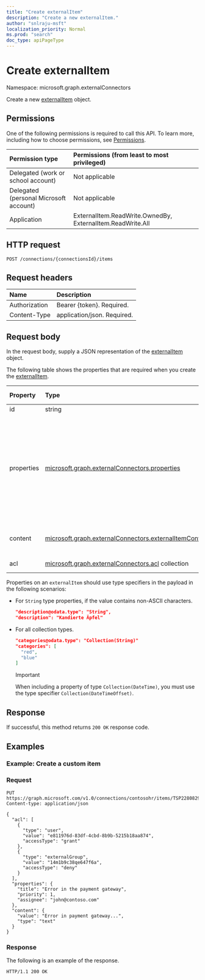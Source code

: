 ```yaml
---
title: "Create externalItem"
description: "Create a new externalItem."
author: "snlraju-msft"
localization_priority: Normal
ms.prod: "search"
doc_type: apiPageType
---
```


# Create externalItem

Namespace: microsoft.graph.externalConnectors

Create a new [externalItem](../resources/externalconnectors-externalitem.md) object.

## Permissions
One of the following permissions is required to call this API. To learn more, including how to choose permissions, see [Permissions](/graph/permissions-reference).

|Permission type|Permissions (from least to most privileged)|
|:---|:---|
|Delegated (work or school account)|Not applicable|
|Delegated (personal Microsoft account)|Not applicable|
|Application| ExternalItem.ReadWrite.OwnedBy, ExternalItem.ReadWrite.All |

## HTTP request

<!-- {
  "blockType": "ignored"
}
-->
``` http
POST /connections/{connectionsId}/items
```

## Request headers
|Name|Description|
|:---|:---|
|Authorization|Bearer {token}. Required.|
|Content-Type|application/json. Required.|

## Request body
In the request body, supply a JSON representation of the [externalItem](../resources/externalconnectors-externalitem.md) object.

The following table shows the properties that are required when you create the [externalItem](../resources/externalconnectors-externalitem.md).

|Property|Type| Required (Y/N) | Description|
|:---|:---|:---|:---|
|id|string|Y|The item ID|
|properties|[microsoft.graph.externalConnectors.properties](../resources/externalconnectors-properties.md)|Y|The item properties. The `properties` object must contain at least one property. All `DateTime` type properties must be in ISO 8601 format.|
|content|[microsoft.graph.externalConnectors.externalItemContent](../resources/externalconnectors-externalitemcontent.md)|N|The external item content|
|acl|[microsoft.graph.externalConnectors.acl](../resources/externalconnectors-acl.md) collection|Y|The access control list|

Properties on an `externalItem` should use type specifiers in the payload in the following scenarios:

- For `String` type properties, if the value contains non-ASCII characters.

    ```json
    "description@odata.type": "String",
    "description": "Kandierte Äpfel"
    ```

- For all collection types.

    ```json
    "categories@odata.type": "Collection(String)"
    "categories": [
      "red",
      "blue"
    ]
    ```

    > [!IMPORTANT]
    > When including a property of type `Collection(DateTime)`, you must use the type specifier `Collection(DateTimeOffset)`.

## Response 

If successful, this method returns `200 OK` response code.

## Examples

### Example: Create a custom item

### Request
<!-- {
  "blockType": "request",
  "name": "create_externalitem_from_externalConnections"
}
-->
``` http
PUT https://graph.microsoft.com/v1.0/connections/contosohr/items/TSP228082938
Content-type: application/json

{
  "acl": [
    {
      "type": "user",
      "value": "e811976d-83df-4cbd-8b9b-5215b18aa874",
      "accessType": "grant"
    },
    {
      "type": "externalGroup",
      "value": "14m1b9c38qe647f6a",
      "accessType": "deny"
    }
  ],
  "properties": {
    "title": "Error in the payment gateway",
    "priority": 1,
    "assignee": "john@contoso.com"
  },
  "content": {
    "value": "Error in payment gateway...",
    "type": "text"
  }
}
```


### Response

The following is an example of the response.

<!-- {
  "blockType": "response",
  "truncated": true
} -->

```http
HTTP/1.1 200 OK
```

